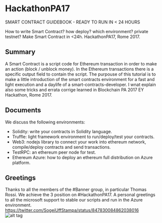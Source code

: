 # HackathonPA17
SMART CONTRACT GUIDEBOOK - READY TO RUN IN < 24 HOURS

How to write Smart Contract? how deploy? which environment? private testnet? 
Make Smart Contract in \<24h. HackathonPA17, Rome 2017.

## Summary
A Smart Contract is a script code for Ethereum transaction in order to make an action (block / unblock money). 
In the Ethereum transactions there is a specific output field to contain the script.
The purpouse of this tutorial is to make a little introduction of the smart contracts environment for a fast and light execution and a daylife of a smart-contracts-developer.
I wnat explain also some tricks and errata corrige learned in Blockchain PA 2017 EY Hackathon, Rome 2017. 

## Documents
We discuss the following environments:
* Solidity: write your contracts in Solidity language.
* Truffle: light framework environment to run/deploy/test your contracts.
* Web3: nodejs library to connect your work into ethereum network, compile/deploy contracts and send transactions.
* TestRPC: an ethereum peer node for test.
* Ethereum Azure: how to deploy an ethereum full distribution on Azure platform.

## Greetings
Thanks to all the members of the #Banner group, in particular Thomas Rossi. We achieve the 3 position on #HackathonPA17.
A personal greetings to all the microsoft support to stable our scripts and run in the Azure environment.  
https://twitter.com/SogeiUffStampa/status/847830084862038016  
![alt tag](https://pbs.twimg.com/media/C8QXZ_yXsAUuzLM.jpg:large)
